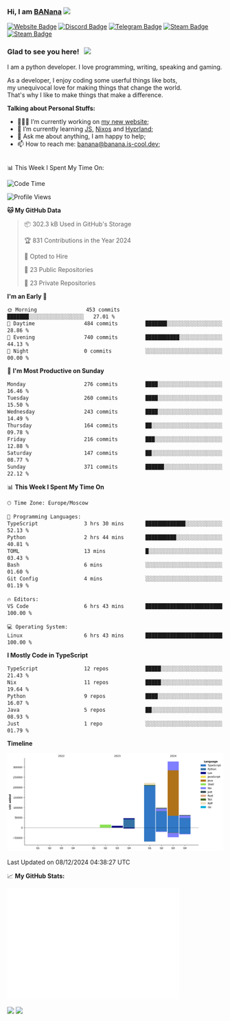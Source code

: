### Hi, I am <a href="https://banana.is-cool.dev" target="_blank">BANana</a> <img src="https://media.giphy.com/media/hvRJCLFzcasrR4ia7z/giphy.gif" width="25px">


[![Website Badge](https://img.shields.io/badge/Website-3b5998?style=for-the-badge&logo=google-chrome&logoColor=white)](https://banana.is-cool.dev)
[![Discord Badge](https://img.shields.io/badge/-Discord-424242?style=for-the-badge&logo=Discord&logoColor=white)](https://discord.gg/sQgHEERpqR)
[![Telegram Badge](https://img.shields.io/badge/-Telegram-0088cc?style=for-the-badge&logo=Telegram&logoColor=white)](https://t.me/BANanaD3V)
[![Steam Badge](https://img.shields.io/badge/-Steam-1b2838?style=for-the-badge&logo=Steam&logoColor=white)](https://steamcommunity.com/id/BANanaD3V/)
[![Steam Badge](https://img.shields.io/badge/-Reddit-ff6314?style=for-the-badge&logo=Reddit&logoColor=white)](https://www.reddit.com/user/BANanaD3V)

### Glad to see you here! &nbsp; ![](https://visitor-badge-reloaded.herokuapp.com/badge?page_id=BANanaD3V.BANanaD3V&style=for-the-badge)

I am a python developer. I love programming, writing, speaking and gaming.

As a developer, I enjoy coding some userful things like bots,
<br>my unequivocal love for making things that change the world. 
<br>That's why I like to make things that make a difference.
  

**Talking about Personal Stuffs:**

- 👨🏻‍💻 I’m currently working on [my new website](https://banana.is-cool.dev);
- 🚀 I’m currently learning [JS](https://js.org), [Nixos](https://nixos.org) and [Hyprland](https://hyprland.org);
- 💬 Ask me about anything, I am happy to help;
- 📫 How to reach me: banana@banana.is-cool.dev;

</br>
📊 This Week I Spent My Time On:

<!--START_SECTION:waka-->
![Code Time](http://img.shields.io/badge/Code%20Time-1%2C218%20hrs%2018%20mins-blue)

![Profile Views](http://img.shields.io/badge/Profile%20Views-0-blue)

**🐱 My GitHub Data** 

> 📦 302.3 kB Used in GitHub's Storage 
 > 
> 🏆 831 Contributions in the Year 2024
 > 
> 💼 Opted to Hire
 > 
> 📜 23 Public Repositories 
 > 
> 🔑 23 Private Repositories 
 > 
**I'm an Early 🐤** 

```text
🌞 Morning                453 commits         ███████░░░░░░░░░░░░░░░░░░   27.01 % 
🌆 Daytime                484 commits         ███████░░░░░░░░░░░░░░░░░░   28.86 % 
🌃 Evening                740 commits         ███████████░░░░░░░░░░░░░░   44.13 % 
🌙 Night                  0 commits           ░░░░░░░░░░░░░░░░░░░░░░░░░   00.00 % 
```
📅 **I'm Most Productive on Sunday** 

```text
Monday                   276 commits         ████░░░░░░░░░░░░░░░░░░░░░   16.46 % 
Tuesday                  260 commits         ████░░░░░░░░░░░░░░░░░░░░░   15.50 % 
Wednesday                243 commits         ████░░░░░░░░░░░░░░░░░░░░░   14.49 % 
Thursday                 164 commits         ██░░░░░░░░░░░░░░░░░░░░░░░   09.78 % 
Friday                   216 commits         ███░░░░░░░░░░░░░░░░░░░░░░   12.88 % 
Saturday                 147 commits         ██░░░░░░░░░░░░░░░░░░░░░░░   08.77 % 
Sunday                   371 commits         ██████░░░░░░░░░░░░░░░░░░░   22.12 % 
```


📊 **This Week I Spent My Time On** 

```text
🕑︎ Time Zone: Europe/Moscow

💬 Programming Languages: 
TypeScript               3 hrs 30 mins       █████████████░░░░░░░░░░░░   52.13 % 
Python                   2 hrs 44 mins       ██████████░░░░░░░░░░░░░░░   40.81 % 
TOML                     13 mins             █░░░░░░░░░░░░░░░░░░░░░░░░   03.43 % 
Bash                     6 mins              ░░░░░░░░░░░░░░░░░░░░░░░░░   01.60 % 
Git Config               4 mins              ░░░░░░░░░░░░░░░░░░░░░░░░░   01.19 % 

🔥 Editors: 
VS Code                  6 hrs 43 mins       █████████████████████████   100.00 % 

💻 Operating System: 
Linux                    6 hrs 43 mins       █████████████████████████   100.00 % 
```

**I Mostly Code in TypeScript** 

```text
TypeScript               12 repos            █████░░░░░░░░░░░░░░░░░░░░   21.43 % 
Nix                      11 repos            █████░░░░░░░░░░░░░░░░░░░░   19.64 % 
Python                   9 repos             ████░░░░░░░░░░░░░░░░░░░░░   16.07 % 
Java                     5 repos             ██░░░░░░░░░░░░░░░░░░░░░░░   08.93 % 
Just                     1 repo              ░░░░░░░░░░░░░░░░░░░░░░░░░   01.79 % 
```



**Timeline**

![Lines of Code chart](https://raw.githubusercontent.com/BANanaD3V/BANanaD3V/master/assets/bar_graph.png)


 Last Updated on 08/12/2024 04:38:27 UTC
<!--END_SECTION:waka-->


📈 **My GitHub Stats:**

<img alt="" width="400" src="https://github.com/BANanaD3V/BANanaD3V/blob/master/metrics.plugin.isocalendar.fullyear.svg">

<p>
  <img height="180em" src="https://github-readme-stats.vercel.app/api?username=BANanaD3V&show_icons=true&hide_border=true&&count_private=true&include_all_commits=true&theme=dark"/>
  <img height="180em" src="https://github-readme-stats.vercel.app/api/top-langs/?username=BAnanaD3V&show_icons=true&hide_border=true&layout=compact&langs_count=10&theme=dark"/>
</p>




